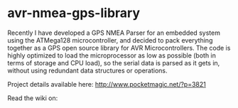 # avr-nmea-gps-library
Recently I have developed a GPS NMEA Parser for an embedded system using the ATMega128 microcontroller, and decided to pack everything together as a GPS open source library for AVR Microcontrollers. The code is highly optimized to load the microprocessor as low as possible (both in terms of storage and CPU load), so the serial data is parsed as it gets in, without using redundant data structures or operations.

Project details available here: http://www.pocketmagic.net/?p=3821

Read the wiki on: 
